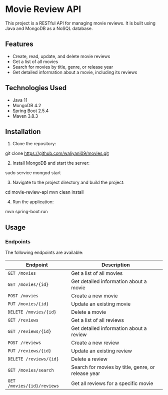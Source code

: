 # Movie Review API

This project is a RESTful API for managing movie reviews. It is built using Java and MongoDB as a NoSQL database.

## Features

- Create, read, update, and delete movie reviews
- Get a list of all movies
- Search for movies by title, genre, or release year
- Get detailed information about a movie, including its reviews

## Technologies Used

- Java 11
- MongoDB 4.2
- Spring Boot 2.5.4
- Maven 3.8.3

## Installation

1. Clone the repository:

git clone https://github.com/waliyani09/movies.git


2. Install MongoDB and start the server:

sudo service mongod start


3. Navigate to the project directory and build the project:

cd movie-review-api
mvn clean install


4. Run the application:

mvn spring-boot:run


## Usage

### Endpoints

The following endpoints are available:

| Endpoint                  | Description                            |
|---------------------------|----------------------------------------|
| `GET /movies`             | Get a list of all movies               |
| `GET /movies/{id}`        | Get detailed information about a movie |
| `POST /movies`            | Create a new movie                      |
| `PUT /movies/{id}`        | Update an existing movie               |
| `DELETE /movies/{id}`     | Delete a movie                          |
| `GET /reviews`            | Get a list of all reviews              |
| `GET /reviews/{id}`       | Get detailed information about a review|
| `POST /reviews`           | Create a new review                     |
| `PUT /reviews/{id}`       | Update an existing review              |
| `DELETE /reviews/{id}`    | Delete a review                         |
| `GET /movies/search`      | Search for movies by title, genre, or release year |
| `GET /movies/{id}/reviews`| Get all reviews for a specific movie |


